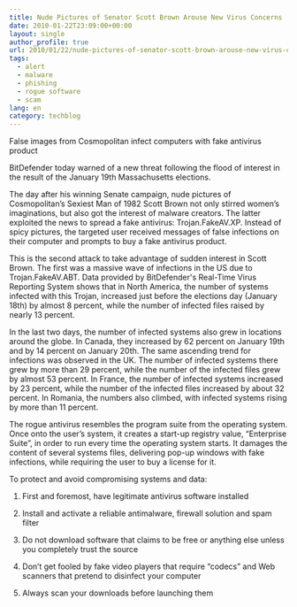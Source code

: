 ```yaml
---
title: Nude Pictures of Senator Scott Brown Arouse New Virus Concerns
date: 2010-01-22T23:09:00+00:00
layout: single
author_profile: true
url: 2010/01/22/nude-pictures-of-senator-scott-brown-arouse-new-virus-concerns/
tags:
  - alert
  - malware
  - phishing
  - rogue software
  - scam
lang: en
category: techblog
---
```

False images from Cosmopolitan infect computers with fake antivirus product

BitDefender today warned of a new threat following the flood of interest in the result of the January 19th Massachusetts elections.

The day after his winning Senate campaign, nude pictures of Cosmopolitan’s Sexiest Man of 1982 Scott Brown not only stirred women’s imaginations, but also got the interest of malware creators. The latter exploited the news to spread a fake antivirus: Trojan.FakeAV.XP. Instead of spicy pictures, the targeted user received messages of false infections on their computer and prompts to buy a fake antivirus product.

This is the second attack to take advantage of sudden interest in Scott Brown. The first was a massive wave of infections in the US due to Trojan.FakeAV.ABT. Data provided by BitDefender's Real-Time Virus Reporting System shows that in North America, the number of systems infected with this Trojan, increased just before the elections day (January 18th) by almost 8 percent, while the number of infected files raised by nearly 13 percent.

In the last two days, the number of infected systems also grew in locations around the globe. In Canada, they increased by 62 percent on January 19th and by 14 percent on January 20th. The same ascending trend for infections was observed in the UK. The number of infected systems there grew by more than 29 percent, while the number of the infected files grew by almost 53 percent. In France, the number of infected systems increased by 23 percent, while the number of the infected files increased by about 32 percent. In Romania, the numbers also climbed, with infected systems rising by more than 11 percent.

The rogue antivirus resembles the program suite from the operating system. Once onto the user’s system, it creates a start-up registry value, “Enterprise Suite”, in order to run every time the operating system starts. It damages the content of several systems files, delivering pop-up windows with fake infections, while requiring the user to buy a license for it.

To protect and avoid compromising systems and data:

1. First and foremost, have legitimate antivirus software installed

2. Install and activate a reliable antimalware, firewall solution and spam filter

3. Do not download software that claims to be free or anything else unless you completely trust the source

4. Don’t get fooled by fake video players that require “codecs” and Web scanners that pretend to disinfect your computer

5. Always scan your downloads before launching them